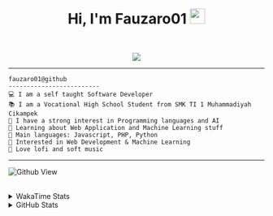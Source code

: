 <h1 align="center">
Hi, I'm Fauzaro01
  <img src="https://media.giphy.com/media/hvRJCLFzcasrR4ia7z/giphy.gif" width="30"></h1>
<br/>

<p align="center">
  <a href="https://github.com/DenverCoder1/readme-typing-svg">
    <img src="https://readme-typing-svg.herokuapp.com?lines=Chill%20and%20Coding;Full+Stack+Web+Developer;Student;Software%20Develover;Always%20learning%20new%20things&center=true&width=380&height=45">
  </a>
</p>

<hr>

```
fauzaro01@github
-------------------------
💻 I am a self taught Software Developer
📚 I am a Vocational High School Student from SMK TI 1 Muhammadiyah Cikampek
📝 I have a strong interest in Programming languages and AI
🌱 Learning about Web Application and Machine Learning stuff
🌟 Main languages: Javascript, PHP, Python
🚩 Interested in Web Development & Machine Learning
🎵 Love lofi and soft music 
```

<hr>

![Github View](https://komarev.com/ghpvc/?username=fauzaro01&style=flat-square)
<br><br>
<details>
  <summary>
     WakaTime Stats
  </summary>
  <br>
  <!--START_SECTION:waka-->

```txt
From: 10 September 2021 - To: 04 March 2025

Total Time: 769 hrs 35 mins

JavaScript          222 hrs 44 mins ███████▒░░░░░░░░░░░░░░░░░   28.94 %
PHP                 143 hrs 39 mins ████▓░░░░░░░░░░░░░░░░░░░░   18.67 %
HTML                100 hrs 11 mins ███▒░░░░░░░░░░░░░░░░░░░░░   13.02 %
Blade Template      77 hrs 56 mins  ██▓░░░░░░░░░░░░░░░░░░░░░░   10.13 %
EJS                 56 hrs 49 mins  ██░░░░░░░░░░░░░░░░░░░░░░░   07.38 %
Java                41 hrs 50 mins  █▒░░░░░░░░░░░░░░░░░░░░░░░   05.44 %
CSS                 32 hrs 25 mins  █░░░░░░░░░░░░░░░░░░░░░░░░   04.21 %
JSON                30 hrs 23 mins  █░░░░░░░░░░░░░░░░░░░░░░░░   03.95 %
Python              13 hrs 26 mins  ▒░░░░░░░░░░░░░░░░░░░░░░░░   01.75 %
Other               6 hrs 23 mins   ▒░░░░░░░░░░░░░░░░░░░░░░░░   00.83 %
```

<!--END_SECTION:waka-->
</details>
<details>
  <summary>
    GitHub Stats
  </summary>
  <br>
  <div align="center">
    <img src="https://github-readme-stats.vercel.app/api?username=Fauzaro01&show_icons=true&theme=algolia" alt="Fauzaro01's GitHub Stats" style="margin: 20px;" />
    <img src="https://github-readme-streak-stats.herokuapp.com/?user=Fauzaro01&theme=algolia" alt="Fauzaro01's GitHub Streak" style="margin: 20px;" />
  </div>

  <div align="center">
    <img src="https://github-readme-stats.vercel.app/api?username=Fauzaro01&show_icons=true&locale=en&count_private=true&hide_rank=true&custom_title=My%20GitHub%20Stats&disable_animations=true&theme=algolia" alt="Fauzaro01's Stars" style="margin: 20px;" />
    <img src="https://github-readme-stats.vercel.app/api/top-langs/?username=Fauzaro01&langs_count=8&theme=algolia&layout=compact" alt="Top Languages" style="margin: 20px;" />
  </div>
</details>
